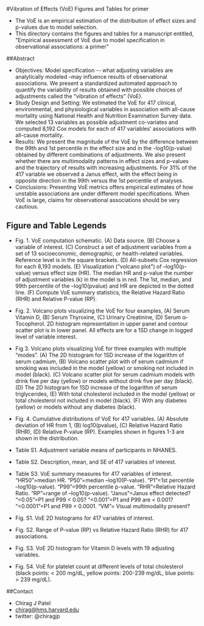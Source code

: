 #Vibration of Effects (VoE) Figures and Tables for primer
- The VoE is an empirical estimation of the distribution of effect sizes and p-values due to model selection.
- This directory contains the figures and tables for a manuscript entitled, "Empirical assessment of VoE due to model specification in observational associations: a primer"

##Abstract
- Objectives: Model specification -- what adjusting variables are analytically modeled –may influence results of observational associations. We present a standardized automated approach to quantify the variability of results obtained with possible choices of adjustments called the “vibration of effects” (VoE).
- Study Design and Setting: We estimated the VoE for 417 clinical, environmental, and physiological variables in association with all-cause mortality using National Health and Nutrition Examination Survey data. We selected 13 variables as possible adjustment co-variates and computed 8,192 Cox models for each of 417 variables’ associations with all-cause mortality. 
- Results: We present the magnitude of the VoE by the difference between the 99th and 1st percentile in the effect size and in the -log10(p-value) obtained by different combinations of adjustments. We also present whether there are multimodality patterns in effect sizes and p-values and the trajectory of results with increasing adjustments. For 31% of the 417 variable we observed a Janus effect, with the effect being in opposite direction in the 99th versus the 1st percentile of analyses. 
- Conclusions: Presenting VoE metrics offers empirical estimates of how unstable associations are under different model specifications. When VoE is large, claims for observational associations should be very cautious. 

## Figure and Table Legends
- Fig. 1. VoE computation schematic. (A) Data source. (B) Choose a variable of interest. (C) Construct a set of adjustment variables from a set of 13 socioeconomic, demographic, or health-related variables. Reference level is in the square brackets. (D) All-subsets Cox regression for each 8,193 models. (E) Visualization (“volcano plot”) of –log10(p-value) versus effect size (HR). The median HR and p-value the number of adjustment variables (k) in the model is in red. The 1st, median, and 99th percentile of the –log10(pvalue) and HR are depicted in the dotted line. (F) Compute VoE summary statistics, the Relative Hazard Ratio (RHR) and Relative P-value (RP).
- Fig. 2. Volcano plots visualizing the VoE for four examples, (A) Serum Vitamin D, (B) Serum Thyroxine, (C) Urinary Creatinine, (D) Serum α-Tocopherol. 2D histogram representation in upper panel and contour scatter plot is in lower panel. All effects are for a 1SD change in logged level of variable interest.
- Fig 3. Volcano plots visualizing VoE for three examples with multiple “modes”. (A) The 2D histogram for 1SD increase of the logarithm of serum cadmium, (B) Volcano scatter plot with of serum cadmium if smoking was included in the model (yellow) or smoking not included in model (black). (C) Volcano scatter plot for serum cadmium models with drink five per day (yellow) or models without drink five per day (black). (D) The 2D histogram for 1SD increase of the logarithm of serum triglycerides, (E) With total cholesterol included in the model (yellow) or total cholesterol not included in model (black). (F) With any diabetes (yellow) or models without any diabetes (black). 
- Fig. 4. Cumulative distributions of VoE for 417 variables. (A) Absolute deviation of HR from 1, (B) log10(pvalue), (C) Relative Hazard Ratio (RHR), (D) Relative P-value (RP). Examples shown in figures 1-3 are shown in the distribution.

- Table S1. Adjustment variable means of participants in NHANES.
- Table S2. Description, mean, and SE of 417 variables of interest.
- Table S3. VoE summary measures for 417 variables of interest. “HR50”=median HR. “P50”=median –log10(P-value). “P1”=1st percentile –log10(p-value). “P99”=99th percentile p-value. “RHR”=Relative Hazard Ratio. “RP”=range of –log10(p-value). “Janus”=Janus effect detected? “<0.05”=P1 and P99 < 0.05? “<0.001”=P1 and P99 are < 0.001? “<0.0001”=P1 and P99 < 0.0001. “VM”= Visual multimodality present?
- Fig. S1. VoE 2D histograms for 417 variables of interest.
- Fig. S2. Range of P-value (RP) vs Relative Hazard Ratio (RHR) for 417 associations.
- Fig. S3. VoE 2D histogram for Vitamin D levels with 19 adjusting variables.
- Fig. S4. VoE for platelet count at different levels of total cholesterol (black points: < 200 mg/dL, yellow points: 200-239 mg/dL, blue points: > 239 mg/dL).


##Contact
- Chirag J Patel
- chirag@hms.harvard.edu
- twitter: @chiragjp


